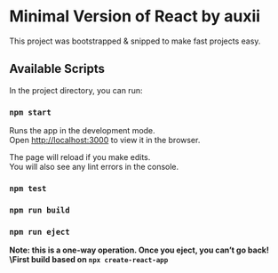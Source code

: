 # Minimal Version of React by auxii

This project was bootstrapped & snipped to make fast projects easy.

## Available Scripts

In the project directory, you can run:

### `npm start`

Runs the app in the development mode.\
Open [http://localhost:3000](http://localhost:3000) to view it in the browser.

The page will reload if you make edits.\
You will also see any lint errors in the console.

### `npm test`

### `npm run build`

### `npm run eject`

**Note: this is a one-way operation. Once you eject, you can’t go back!**
**\First build based on `npx create-react-app`**